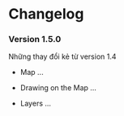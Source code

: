 # Changelog

### Version 1.5.0

Những thay đổi kẻ từ version 1.4
- Map
  ...

- Drawing on the Map
  ...

- Layers
  ...

